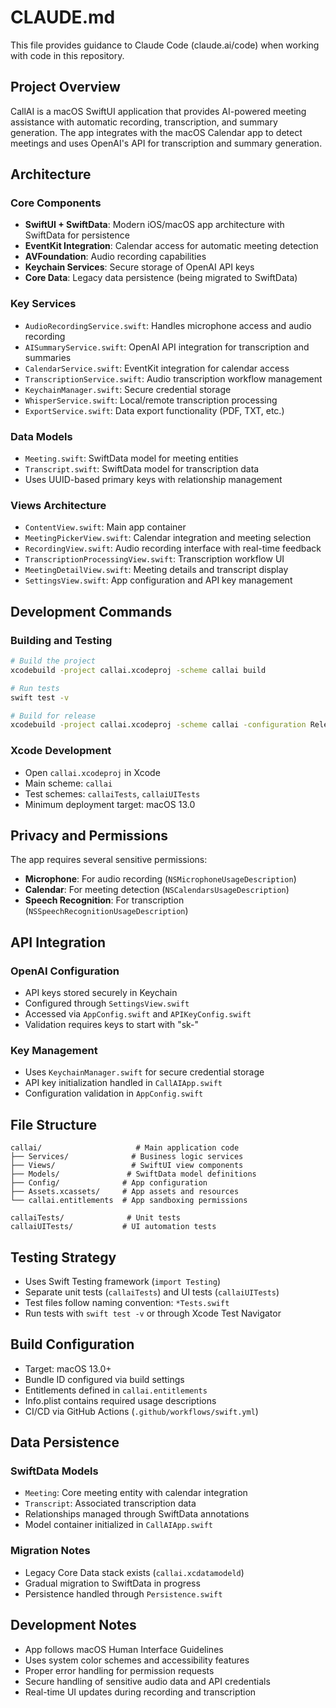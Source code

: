 # CLAUDE.md

This file provides guidance to Claude Code (claude.ai/code) when working with code in this repository.

## Project Overview

CallAI is a macOS SwiftUI application that provides AI-powered meeting assistance with automatic recording, transcription, and summary generation. The app integrates with the macOS Calendar app to detect meetings and uses OpenAI's API for transcription and summary generation.

## Architecture

### Core Components
- **SwiftUI + SwiftData**: Modern iOS/macOS app architecture with SwiftData for persistence
- **EventKit Integration**: Calendar access for automatic meeting detection
- **AVFoundation**: Audio recording capabilities
- **Keychain Services**: Secure storage of OpenAI API keys
- **Core Data**: Legacy data persistence (being migrated to SwiftData)

### Key Services
- `AudioRecordingService.swift`: Handles microphone access and audio recording
- `AISummaryService.swift`: OpenAI API integration for transcription and summaries  
- `CalendarService.swift`: EventKit integration for calendar access
- `TranscriptionService.swift`: Audio transcription workflow management
- `KeychainManager.swift`: Secure credential storage
- `WhisperService.swift`: Local/remote transcription processing
- `ExportService.swift`: Data export functionality (PDF, TXT, etc.)

### Data Models
- `Meeting.swift`: SwiftData model for meeting entities
- `Transcript.swift`: SwiftData model for transcription data
- Uses UUID-based primary keys with relationship management

### Views Architecture
- `ContentView.swift`: Main app container
- `MeetingPickerView.swift`: Calendar integration and meeting selection
- `RecordingView.swift`: Audio recording interface with real-time feedback
- `TranscriptionProcessingView.swift`: Transcription workflow UI
- `MeetingDetailView.swift`: Meeting details and transcript display
- `SettingsView.swift`: App configuration and API key management

## Development Commands

### Building and Testing
```bash
# Build the project
xcodebuild -project callai.xcodeproj -scheme callai build

# Run tests
swift test -v

# Build for release
xcodebuild -project callai.xcodeproj -scheme callai -configuration Release build
```

### Xcode Development
- Open `callai.xcodeproj` in Xcode
- Main scheme: `callai`
- Test schemes: `callaiTests`, `callaiUITests`
- Minimum deployment target: macOS 13.0

## Privacy and Permissions

The app requires several sensitive permissions:
- **Microphone**: For audio recording (`NSMicrophoneUsageDescription`)
- **Calendar**: For meeting detection (`NSCalendarsUsageDescription`)
- **Speech Recognition**: For transcription (`NSSpeechRecognitionUsageDescription`)

## API Integration

### OpenAI Configuration
- API keys stored securely in Keychain
- Configured through `SettingsView.swift`
- Accessed via `AppConfig.swift` and `APIKeyConfig.swift`
- Validation requires keys to start with "sk-"

### Key Management
- Uses `KeychainManager.swift` for secure credential storage
- API key initialization handled in `CallAIApp.swift`
- Configuration validation in `AppConfig.swift`

## File Structure

```
callai/                     # Main application code
├── Services/              # Business logic services
├── Views/                 # SwiftUI view components  
├── Models/               # SwiftData model definitions
├── Config/              # App configuration
├── Assets.xcassets/     # App assets and resources
└── callai.entitlements  # App sandboxing permissions

callaiTests/              # Unit tests
callaiUITests/           # UI automation tests
```

## Testing Strategy

- Uses Swift Testing framework (`import Testing`)
- Separate unit tests (`callaiTests`) and UI tests (`callaiUITests`)
- Test files follow naming convention: `*Tests.swift`
- Run tests with `swift test -v` or through Xcode Test Navigator

## Build Configuration

- Target: macOS 13.0+
- Bundle ID configured via build settings
- Entitlements defined in `callai.entitlements`
- Info.plist contains required usage descriptions
- CI/CD via GitHub Actions (`.github/workflows/swift.yml`)

## Data Persistence

### SwiftData Models
- `Meeting`: Core meeting entity with calendar integration
- `Transcript`: Associated transcription data
- Relationships managed through SwiftData annotations
- Model container initialized in `CallAIApp.swift`

### Migration Notes
- Legacy Core Data stack exists (`callai.xcdatamodeld`)
- Gradual migration to SwiftData in progress
- Persistence handled through `Persistence.swift`

## Development Notes

- App follows macOS Human Interface Guidelines
- Uses system color schemes and accessibility features
- Proper error handling for permission requests
- Secure handling of sensitive audio data and API credentials
- Real-time UI updates during recording and transcription